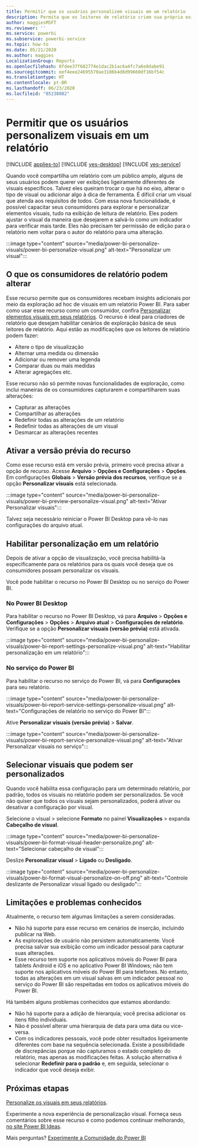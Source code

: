 ```yaml
---
title: Permitir que os usuários personalizem visuais em um relatório
description: Permita que os leitores de relatório criem sua própria exibição de um relatório, sem editá-lo.
author: maggiesMSFT
ms.reviewer: ''
ms.service: powerbi
ms.subservice: powerbi-service
ms.topic: how-to
ms.date: 05/21/2020
ms.author: maggies
LocalizationGroup: Reports
ms.openlocfilehash: 0fdee37f682774e1dac2b1ac6a4fc7a6e8dabe91
ms.sourcegitcommit: eef4eee24695570ae3186b4d8d99660df16bf54c
ms.translationtype: HT
ms.contentlocale: pt-BR
ms.lasthandoff: 06/23/2020
ms.locfileid: "85238082"
---
```

# <a name="let-users-personalize-visuals-in-a-report"></a>Permitir que os usuários personalizem visuais em um relatório

[!INCLUDE [applies-to](../includes/applies-to.md)] [!INCLUDE [yes-desktop](../includes/yes-desktop.md)] [!INCLUDE [yes-service](../includes/yes-service.md)]

Quando você compartilha um relatório com um público amplo, alguns de seus usuários podem querer ver exibições ligeiramente diferentes de visuais específicos. Talvez eles queiram trocar o que há no eixo, alterar o tipo de visual ou adicionar algo à dica de ferramenta. É difícil criar um visual que atenda aos requisitos de todos. Com essa nova funcionalidade, é possível capacitar seus consumidores para explorar e personalizar elementos visuais, tudo na exibição de leitura de relatório. Eles podem ajustar o visual da maneira que desejarem e salvá-lo como um indicador para verificar mais tarde. Eles não precisam ter permissão de edição para o relatório nem voltar para o autor do relatório para uma alteração.

:::image type="content" source="media/power-bi-personalize-visuals/power-bi-personalize-visual.png" alt-text="Personalizar um visual":::
 
## <a name="what-report-consumers-can-change"></a>O que os consumidores de relatório podem alterar

Esse recurso permite que os consumidores recebam insights adicionais por meio da exploração ad hoc de visuais em um relatório Power BI. Para saber como usar esse recurso como um consumidor, confira [Personalizar elementos visuais em seus relatórios](../consumer/end-user-personalize-visuals.md). O recurso é ideal para criadores de relatório que desejam habilitar cenários de exploração básica de seus leitores de relatório. Aqui estão as modificações que os leitores de relatório podem fazer:

- Altere o tipo de visualização
- Alternar uma medida ou dimensão
- Adicionar ou remover uma legenda
- Comparar duas ou mais medidas
- Alterar agregações etc.

Esse recurso não só permite novas funcionalidades de exploração, como inclui maneiras de os consumidores capturarem e compartilharem suas alterações:

- Capturar as alterações
- Compartilhar as alterações
- Redefinir todas as alterações de um relatório
- Redefinir todas as alterações de um visual
- Desmarcar as alterações recentes

## <a name="turn-on-the-preview-feature"></a>Ativar a versão prévia do recurso

Como esse recurso está em versão prévia, primeiro você precisa ativar a opção de recurso. Acesse **Arquivo** > **Opções e Configurações** > **Opções**. Em configurações **Globais** > **Versão prévia dos recursos**, verifique se a opção **Personalizar visuais** está selecionada.

:::image type="content" source="media/power-bi-personalize-visuals/power-bi-preview-personalize-visual.png" alt-text="Ativar Personalizar visuais":::

Talvez seja necessário reiniciar o Power BI Desktop para vê-lo nas configurações do arquivo atual.

## <a name="enable-personalization-in-a-report"></a>Habilitar personalização em um relatório

Depois de ativar a opção de visualização, você precisa habilitá-la especificamente para os relatórios para os quais você deseja que os consumidores possam personalizar os visuais.

Você pode habilitar o recurso no Power BI Desktop ou no serviço do Power BI.

### <a name="in-power-bi-desktop"></a>No Power BI Desktop

Para habilitar o recurso no Power BI Desktop, vá para **Arquivo** > **Opções e Configurações** > **Opções** > **Arquivo atual** > **Configurações de relatório**. Verifique se a opção **Personalizar visuais (versão prévia)** está ativada.

:::image type="content" source="media/power-bi-personalize-visuals/power-bi-report-settings-personalize-visual.png" alt-text="Habilitar personalização em um relatório":::

### <a name="in-the-power-bi-service"></a>No serviço do Power BI

Para habilitar o recurso no serviço do Power BI, vá para **Configurações** para seu relatório.

:::image type="content" source="media/power-bi-personalize-visuals/power-bi-report-service-settings-personalize-visual.png" alt-text="Configurações de relatório no serviço do Power BI":::

Ative **Personalizar visuais (versão prévia)**  > **Salvar**.

:::image type="content" source="media/power-bi-personalize-visuals/power-bi-report-service-personalize-visual.png" alt-text="Ativar Personalizar visuais no serviço":::

## <a name="select-visuals-that-can-be-personalized"></a>Selecionar visuais que podem ser personalizados

Quando você habilita essa configuração para um determinado relatório, por padrão, todos os visuais no relatório podem ser personalizados. Se você não quiser que todos os visuais sejam personalizados, poderá ativar ou desativar a configuração por visual.

Selecione o visual > selecione **Formato** no painel **Visualizações** > expanda **Cabeçalho de visual**.

:::image type="content" source="media/power-bi-personalize-visuals/power-bi-format-visual-header-personalize.png" alt-text="Selecionar cabeçalho de visual":::
 
Deslize **Personalizar visual** >  **Ligado** ou **Desligado**.

:::image type="content" source="media/power-bi-personalize-visuals/power-bi-format-visual-personalize-on-off.png" alt-text="Controle deslizante de Personalizar visual ligado ou desligado":::


## <a name="limitations-and-known-issues"></a>Limitações e problemas conhecidos

Atualmente, o recurso tem algumas limitações a serem consideradas.

- Não há suporte para esse recurso em cenários de inserção, incluindo publicar na Web.
- As explorações de usuário não persistem automaticamente. Você precisa salvar sua exibição como um indicador pessoal para capturar suas alterações.
- Esse recurso tem suporte nos aplicativos móveis do Power BI para tablets Android e iOS e no aplicativo Power BI Windows; não tem suporte nos aplicativos móveis do Power BI para telefones. No entanto, todas as alterações em um visual salvas em um indicador pessoal no serviço do Power BI são respeitadas em todos os aplicativos móveis do Power BI.

Há também alguns problemas conhecidos que estamos abordando:

- Não há suporte para a adição de hierarquia; você precisa adicionar os itens filho individuais.
- Não é possível alterar uma hierarquia de data para uma data ou vice-versa. 
- Com os indicadores pessoais, você pode obter resultados ligeiramente diferentes com base na sequência selecionada. Existe a possibilidade de discrepâncias porque não capturamos o estado completo do relatório, mas apenas as modificações feitas. A solução alternativa é selecionar **Redefinir para o padrão** e, em seguida, selecionar o indicador que você deseja exibir. 

## <a name="next-steps"></a>Próximas etapas

[Personalize os visuais em seus relatórios](../consumer/end-user-personalize-visuals.md).     

Experimente a nova experiência de personalização visual. Forneça seus comentários sobre esse recurso e como podemos continuar melhorando, [no site Power BI Ideas](https://ideas.powerbi.com/forums/265200-power-bi). 

Mais perguntas? [Experimente a Comunidade do Power BI](https://community.powerbi.com/)
